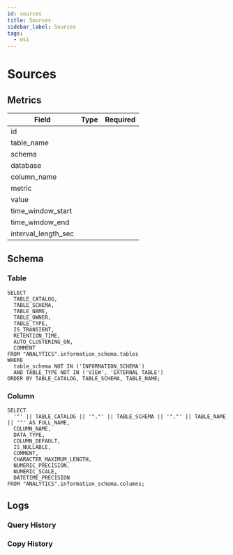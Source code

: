 ```yaml
---
id: sources
title: Sources
sidebar_label: Sources
tags:
  - msi
---
```


# Sources


## Metrics

| Field               | Type | Required |
|---------------------|------|----------|
| id                  |      |          |
| table_name          |      |          |
| schema              |      |          |
| database            |      |          |
| column_name         |      |          |
| metric              |      |          |
| value               |      |          |
| time_window_start   |      |          |
| time_window_end     |      |          |
| interval_length_sec |      |          |

## Schema

### Table
```
SELECT 
  TABLE_CATALOG, 
  TABLE_SCHEMA,
  TABLE_NAME, 
  TABLE_OWNER, 
  TABLE_TYPE, 
  IS_TRANSIENT, 
  RETENTION_TIME, 
  AUTO_CLUSTERING_ON, 
  COMMENT 
FROM "ANALYTICS".information_schema.tables 
WHERE 
  table_schema NOT IN ('INFORMATION_SCHEMA') 
  AND TABLE_TYPE NOT IN ('VIEW', 'EXTERNAL TABLE') 
ORDER BY TABLE_CATALOG, TABLE_SCHEMA, TABLE_NAME;
```

### Column
```
SELECT 
  '"' || TABLE_CATALOG || '"."' || TABLE_SCHEMA || '"."' || TABLE_NAME || '"' AS FULL_NAME, 
  COLUMN_NAME, 
  DATA_TYPE, 
  COLUMN_DEFAULT, 
  IS_NULLABLE, 
  COMMENT, 
  CHARACTER_MAXIMUM_LENGTH, 
  NUMERIC_PRECISION, 
  NUMERIC_SCALE, 
  DATETIME_PRECISION 
FROM "ANALYTICS".information_schema.columns;
```

## Logs

### Query History

### Copy History


